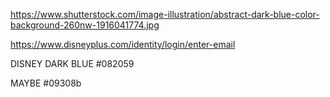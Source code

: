 https://www.shutterstock.com/image-illustration/abstract-dark-blue-color-background-260nw-1916041774.jpg

https://www.disneyplus.com/identity/login/enter-email

DISNEY DARK BLUE
#082059

MAYBE
#09308b

